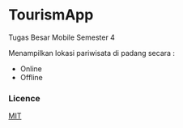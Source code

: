 # TourismApp
Tugas Besar Mobile Semester 4

Menampilkan lokasi pariwisata di padang secara :
- Online
- Offline

### Licence
[MIT](https://github.com/fikrim2204/TourismApp/blob/master/LICENSE "Licence")
